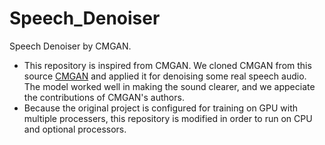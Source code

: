# Speech_Denoiser
Speech Denoiser by CMGAN.

- This repository is inspired from CMGAN. We cloned CMGAN from this source [CMGAN]([https://www.inf.uni-hamburg.de/en/inst/ab/sp/publications/sgmse](https://github.com/ruizhecao96/CMGAN)) and applied it for denoising some real speech audio. The model worked well in making the sound clearer, and we appeciate the contributions of CMGAN's authors.
- Because the original project is configured for training on GPU with multiple processers, this repository is modified in order to run on CPU and optional processors.

  
